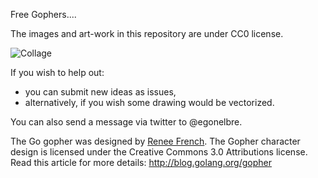 Free Gophers....

The images and art-work in this repository are under CC0 license.

![Collage](https://raw.github.com/egonelbre/gophers/master/collage.jpg)

If you wish to help out:
* you can submit new ideas as issues,
* alternatively, if you wish some drawing would be vectorized.

You can also send a message via twitter to @egonelbre.

The Go gopher was designed by [Renee French](http://reneefrench.blogspot.com/).
The Gopher character design is licensed under the Creative Commons 3.0 Attributions license.
Read this article for more details: http://blog.golang.org/gopher